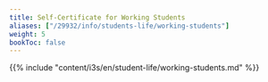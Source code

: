 ```yaml
---
title: Self-Certificate for Working Students
aliases: ["/29932/info/students-life/working-students"]
weight: 5
bookToc: false
---
```


{{% include "content/i3s/en/student-life/working-students.md" %}}